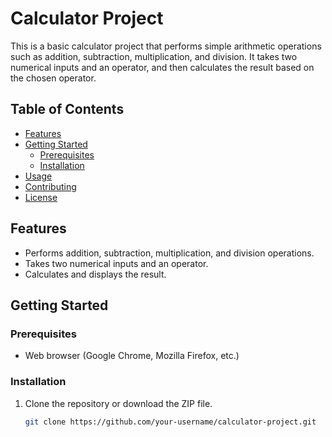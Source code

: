 # Calculator Project

This is a basic calculator project that performs simple arithmetic operations such as addition, subtraction, multiplication, and division. It takes two numerical inputs and an operator, and then calculates the result based on the chosen operator.

## Table of Contents

- [Features](#features)
- [Getting Started](#getting-started)
  - [Prerequisites](#prerequisites)
  - [Installation](#installation)
- [Usage](#usage)
- [Contributing](#contributing)
- [License](#license)

## Features

- Performs addition, subtraction, multiplication, and division operations.
- Takes two numerical inputs and an operator.
- Calculates and displays the result.

## Getting Started

### Prerequisites

- Web browser (Google Chrome, Mozilla Firefox, etc.)

### Installation

1. Clone the repository or download the ZIP file.

   ```sh
   git clone https://github.com/your-username/calculator-project.git
   
